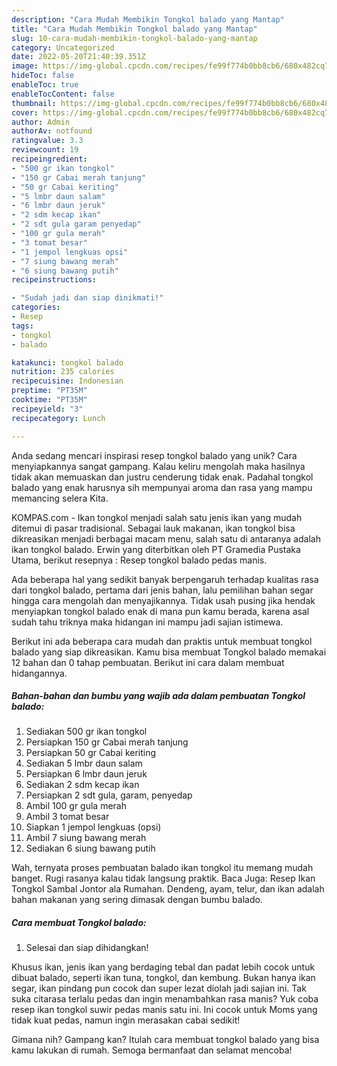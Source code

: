 ```yaml
---
description: "Cara Mudah Membikin Tongkol balado yang Mantap"
title: "Cara Mudah Membikin Tongkol balado yang Mantap"
slug: 10-cara-mudah-membikin-tongkol-balado-yang-mantap
category: Uncategorized
date: 2022-05-20T21:40:39.351Z
image: https://img-global.cpcdn.com/recipes/fe99f774b0bb8cb6/680x482cq70/tongkol-balado-foto-resep-utama.jpg
hideToc: false
enableToc: true
enableTocContent: false
thumbnail: https://img-global.cpcdn.com/recipes/fe99f774b0bb8cb6/680x482cq70/tongkol-balado-foto-resep-utama.jpg
cover: https://img-global.cpcdn.com/recipes/fe99f774b0bb8cb6/680x482cq70/tongkol-balado-foto-resep-utama.jpg
author: Admin
authorAv: notfound
ratingvalue: 3.3
reviewcount: 19
recipeingredient:
- "500 gr ikan tongkol"
- "150 gr Cabai merah tanjung"
- "50 gr Cabai keriting"
- "5 lmbr daun salam"
- "6 lmbr daun jeruk"
- "2 sdm kecap ikan"
- "2 sdt gula garam penyedap"
- "100 gr gula merah"
- "3 tomat besar"
- "1 jempol lengkuas opsi"
- "7 siung bawang merah"
- "6 siung bawang putih"
recipeinstructions:

- "Sudah jadi dan siap dinikmati!"
categories:
- Resep
tags:
- tongkol
- balado

katakunci: tongkol balado 
nutrition: 235 calories
recipecuisine: Indonesian
preptime: "PT35M"
cooktime: "PT35M"
recipeyield: "3"
recipecategory: Lunch

---
```





Anda sedang mencari inspirasi resep tongkol balado yang unik? Cara menyiapkannya sangat gampang. Kalau keliru mengolah maka hasilnya tidak akan memuaskan dan justru cenderung tidak enak. Padahal tongkol balado yang enak harusnya sih mempunyai aroma dan rasa yang mampu memancing selera Kita.





KOMPAS.com - Ikan tongkol menjadi salah satu jenis ikan yang mudah ditemui di pasar tradisional. Sebagai lauk makanan, ikan tongkol bisa dikreasikan menjadi berbagai macam menu, salah satu di antaranya adalah ikan tongkol balado. Erwin yang diterbitkan oleh PT Gramedia Pustaka Utama, berikut resepnya : Resep tongkol balado pedas manis.

Ada beberapa hal yang sedikit banyak berpengaruh terhadap kualitas rasa dari tongkol balado, pertama dari jenis bahan, lalu pemilihan bahan segar hingga cara mengolah dan menyajikannya. Tidak usah pusing jika hendak menyiapkan tongkol balado enak di mana pun kamu berada, karena asal sudah tahu triknya maka hidangan ini mampu jadi sajian istimewa.






Berikut ini ada beberapa cara mudah dan praktis untuk membuat tongkol balado yang siap dikreasikan. Kamu bisa membuat Tongkol balado memakai 12 bahan dan 0 tahap pembuatan. Berikut ini cara dalam membuat hidangannya.

<!--inarticleads1-->

##### Bahan-bahan dan bumbu yang wajib ada dalam pembuatan Tongkol balado:

1. Sediakan 500 gr ikan tongkol
1. Persiapkan 150 gr Cabai merah tanjung
1. Persiapkan 50 gr Cabai keriting
1. Sediakan 5 lmbr daun salam
1. Persiapkan 6 lmbr daun jeruk
1. Sediakan 2 sdm kecap ikan
1. Persiapkan 2 sdt gula, garam, penyedap
1. Ambil 100 gr gula merah
1. Ambil 3 tomat besar
1. Siapkan 1 jempol lengkuas (opsi)
1. Ambil 7 siung bawang merah
1. Sediakan 6 siung bawang putih


Wah, ternyata proses pembuatan balado ikan tongkol itu memang mudah banget. Rugi rasanya kalau tidak langsung praktik. Baca Juga: Resep Ikan Tongkol Sambal Jontor ala Rumahan. Dendeng, ayam, telur, dan ikan adalah bahan makanan yang sering dimasak dengan bumbu balado. 

<!--inarticleads2-->

##### Cara membuat Tongkol balado:


1. Selesai dan siap dihidangkan!

Khusus ikan, jenis ikan yang berdaging tebal dan padat lebih cocok untuk dibuat balado, seperti ikan tuna, tongkol, dan kembung. Bukan hanya ikan segar, ikan pindang pun cocok dan super lezat diolah jadi sajian ini. Tak suka citarasa terlalu pedas dan ingin menambahkan rasa manis? Yuk coba resep ikan tongkol suwir pedas manis satu ini. Ini cocok untuk Moms yang tidak kuat pedas, namun ingin merasakan cabai sedikit! 

Gimana nih? Gampang kan? Itulah cara membuat tongkol balado yang bisa kamu lakukan di rumah. Semoga bermanfaat dan selamat mencoba!
